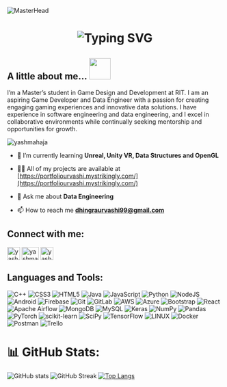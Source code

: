 <!-- MasterHead -->
![MasterHead](https://user-images.githubusercontent.com/74038190/225813708-98b745f2-7d22-48cf-9150-083f1b00d6c9.gif)

<!-- typing effect -->
<h1 align="center"><img src="https://readme-typing-svg.demolab.com?font=Jetbrains+Mono&size=35&duration=3000&pause=1000&color=A4E3F8&center=true&vCenter=true&width=1000&height=40&lines=Hi%2C+I'm+Yash+Prashant+Mahajan;A+Computer+Science+Graduate+Student;Welcome+to+my+Github+Profile!" alt="Typing SVG" /></h1>

<!-- About Me -->
## A little about me...  <img src="https://media.giphy.com/media/VgCDAzcKvsR6OM0uWg/giphy.gif" width="50">
I’m a Master’s student in Game Design and Development at RIT. I am an aspiring Game Developer and Data Engineer with a passion for creating engaging gaming experiences and innovative data solutions. I have experience in software engineering and data engineering, and I excel in collaborative environments while continually seeking mentorship and opportunities for growth.

<p align="left"> <img src="https://komarev.com/ghpvc/?username=yashmahaja&label=Profile%20views&color=0e75b6&style=flat" alt="yashmahaja" /> </p>

- 🌱 I’m currently learning **Unreal, Unity VR, Data Structures and OpenGL**

- 👨‍💻 All of my projects are available at [https://portfoliourvashi.mystrikingly.com/](https://portfoliourvashi.mystrikingly.com/)

- 💬 Ask me about **Data Engineering**

- 📫 How to reach me **dhingraurvashi99@gmail.com**

<!-- Connect -->
## Connect with me:
<p align="left">
<a href="https://www.linkedin.com/in/urvashidhingra12/" target="blank"><img align="center" src="https://raw.githubusercontent.com/rahuldkjain/github-profile-readme-generator/master/src/images/icons/Social/linked-in-alt.svg" alt="yashmahaja" height="30" width="30" /></a>
<a href="https://discord.gg/_yashmahaja" target="blank"><img align="center" src="https://raw.githubusercontent.com/rahuldkjain/github-profile-readme-generator/master/src/images/icons/Social/discord.svg" alt="yashmahaja" height="30" width="40" /></a>
<a href="https://x.com/yashmahaja" target="blank"><img align="center" src="https://raw.githubusercontent.com/rahuldkjain/github-profile-readme-generator/master/src/images/icons/Social/twitter.svg" alt="yashmahaja" height="30" width="30" /></a>
</p>

<!-- Skills -->
## Languages and Tools:
![C++](https://img.shields.io/badge/c++-%2300599C.svg?style=flat&logo=c%2B%2B&logoColor=white) 
![CSS3](https://img.shields.io/badge/css3-%231572B6.svg?style=flat&logo=css3&logoColor=white) 
![HTML5](https://img.shields.io/badge/html5-%23E34F26.svg?style=flat&logo=html5&logoColor=white) 
![Java](https://img.shields.io/badge/java-%23ED8B00.svg?style=flat&logo=openjdk&logoColor=white)
![JavaScript](https://img.shields.io/badge/javascript-%23323330.svg?style=flat&logo=javascript&logoColor=%23F7DF1E) 
![Python](https://img.shields.io/badge/python-3670A0?style=flat&logo=python&logoColor=ffdd54) 
![NodeJS](https://img.shields.io/badge/node.js-6DA55F?style=flat&logo=node.js&logoColor=white)
![Android](https://img.shields.io/badge/Android-3DDC84?style=flat&logo=android&logoColor=white)
![Firebase](https://img.shields.io/badge/firebase-a08021?style=flat&logo=firebase&logoColor=ffcd34)
![Git](https://img.shields.io/badge/git-%23F05033.svg?style=flat&logo=git&logoColor=white)
![GitLab](https://img.shields.io/badge/gitlab-%23181717.svg?style=flat&logo=gitlab&logoColor=white)
![AWS](https://img.shields.io/badge/AWS-%23FF9900.svg?style=flat&logo=amazon-aws&logoColor=white) 
![Azure](https://img.shields.io/badge/azure-%230072C6.svg?style=flat&logo=azure-devops&logoColor=white) 
![Bootstrap](https://img.shields.io/badge/bootstrap-%23563D7C.svg?style=flat&logo=bootstrap&logoColor=white) 
![React](https://img.shields.io/badge/react-%2320232a.svg?style=flat&logo=react&logoColor=%2361DAFB) 
![Apache Airflow](https://img.shields.io/badge/Apache%20Airflow-017CEE?style=flat&logo=Apache%20Airflow&logoColor=white) 
![MongoDB](https://img.shields.io/badge/MongoDB-%234ea94b.svg?style=flat&logo=mongodb&logoColor=white) 
![MySQL](https://img.shields.io/badge/mysql-%2300f.svg?style=flat&logo=mysql&logoColor=white) 
![Keras](https://img.shields.io/badge/Keras-%23D00000.svg?style=flat&logo=Keras&logoColor=white)
![NumPy](https://img.shields.io/badge/numpy-%23013243.svg?style=flat&logo=numpy&logoColor=white) 
![Pandas](https://img.shields.io/badge/pandas-%23150458.svg?style=flat&logo=pandas&logoColor=white) 
![PyTorch](https://img.shields.io/badge/PyTorch-%23EE4C2C.svg?style=flat&logo=PyTorch&logoColor=white) 
![scikit-learn](https://img.shields.io/badge/scikit--learn-%23F7931E.svg?style=flat&logo=scikit-learn&logoColor=white) 
![SciPy](https://img.shields.io/badge/SciPy-%230C55A5.svg?style=flat&logo=scipy&logoColor=%white) 
![TensorFlow](https://img.shields.io/badge/TensorFlow-%23FF6F00.svg?style=flat&logo=TensorFlow&logoColor=white) 
![LINUX](https://img.shields.io/badge/Linux-FCC624?style=flat&logo=linux&logoColor=black) 
![Docker](https://img.shields.io/badge/docker-%230db7ed.svg?style=flat&logo=docker&logoColor=white) 
![Postman](https://img.shields.io/badge/Postman-FF6C37?style=flat&logo=postman&logoColor=white) 
![Trello](https://img.shields.io/badge/Trello-%23026AA7.svg?style=flat&logo=Trello&logoColor=white)

<!-- Github Stats -->
# 📊 GitHub Stats:
![GitHub stats](https://github-readme-stats.vercel.app/api?username=yashmahaja&count_private=true&show_icons=true&title_color=57cdf1&text_color=ffffff&icon_color=57cdf1&border_color=0d1117&bg_color=0d1117)
![GitHub Streak](https://streak-stats.demolab.com/?user=yashmahaja&background=0d1117&border=0d1117&stroke=57cdf1&ring=57cdf1&fire=57cdf1&currStreakNum=57cdf1&sideNums=57cdf1&currStreakLabel=57cdf1&sideLabels=57cdf1&dates=ffffff)
[![Top Langs](https://github-readme-stats.vercel.app/api/top-langs/?username=yashmahaja&layout=compact&langs_count=8&title_color=57cdf1&text_color=ffffff&icon_color=57cdf1&bg_color=0d1117)](https://github.com/yashmahaja)
